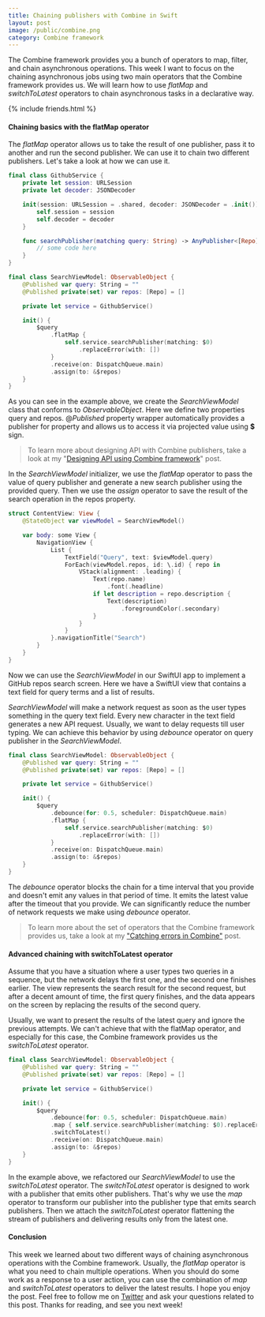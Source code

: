 ```yaml
---
title: Chaining publishers with Combine in Swift
layout: post
image: /public/combine.png
category: Combine framework
---
```


The Combine framework provides you a bunch of operators to map, filter, and chain asynchronous operations. This week I want to focus on the chaining asynchronous jobs using two main operators that the Combine framework provides us. We will learn how to use *flatMap* and *switchToLatest* operators to chain asynchronous tasks in a declarative way.

{% include friends.html %}

#### Chaining basics with the flatMap operator
The *flatMap* operator allows us to take the result of one publisher, pass it to another and run the second publisher. We can use it to chain two different publishers. Let's take a look at how we can use it.

```swift
final class GithubService {
    private let session: URLSession
    private let decoder: JSONDecoder

    init(session: URLSession = .shared, decoder: JSONDecoder = .init()) {
        self.session = session
        self.decoder = decoder
    }

    func searchPublisher(matching query: String) -> AnyPublisher<[Repo], Error> {
        // some code here
    }
}

final class SearchViewModel: ObservableObject {
    @Published var query: String = ""
    @Published private(set) var repos: [Repo] = []

    private let service = GithubService()

    init() {
        $query
            .flatMap { 
                self.service.searchPublisher(matching: $0)
                    .replaceError(with: []) 
            }
            .receive(on: DispatchQueue.main)
            .assign(to: &$repos)
    }
}
```

As you can see in the example above, we create the *SearchViewModel* class that conforms to *ObservableObject*. Here we define two properties query and repos. @*Published* property wrapper automatically provides a publisher for property and allows us to access it via projected value using **$** sign.

> To learn more about designing API with Combine publishers, take a look at my "[Designing API using Combine framework](/2021/04/07/designing-api-using-combine-framework/)" post.

In the *SearchViewModel* initializer, we use the *flatMap* operator to pass the value of query publisher and generate a new search publisher using the provided query. Then we use the *assign* operator to save the result of the search operation in the repos property.

```swift
struct ContentView: View {
    @StateObject var viewModel = SearchViewModel()

    var body: some View {
        NavigationView {
            List {
                TextField("Query", text: $viewModel.query)
                ForEach(viewModel.repos, id: \.id) { repo in
                    VStack(alignment: .leading) {
                        Text(repo.name)
                            .font(.headline)
                        if let description = repo.description {
                            Text(description)
                                .foregroundColor(.secondary)
                        }
                    }
                }
            }.navigationTitle("Search")
        }
    }
}
```

Now we can use the *SearchViewModel* in our SwiftUI app to implement a GitHub repos search screen. Here we have a SwiftUI view that contains a text field for query terms and a list of results. 

*SearchViewModel* will make a network request as soon as the user types something in the query text field. Every new character in the text field generates a new API request. Usually, we want to delay requests till user typing. We can achieve this behavior by using *debounce* operator on query publisher in the *SearchViewModel*.

```swift
final class SearchViewModel: ObservableObject {
    @Published var query: String = ""
    @Published private(set) var repos: [Repo] = []

    private let service = GithubService()

    init() {
        $query
            .debounce(for: 0.5, scheduler: DispatchQueue.main)
            .flatMap { 
                self.service.searchPublisher(matching: $0)
                    .replaceError(with: []) 
            }
            .receive(on: DispatchQueue.main)
            .assign(to: &$repos)
    }
}
```

The *debounce* operator blocks the chain for a time interval that you provide and doesn't emit any values in that period of time. It emits the latest value after the timeout that you provide. We can significantly reduce the number of network requests we make using *debounce* operator.

> To learn more about the set of operators that the Combine framework provides us, take a look at my ["Catching errors in Combine"](/2020/04/22/catching-errors-in-combine/) post.

#### Advanced chaining with switchToLatest operator
Assume that you have a situation where a user types two queries in a sequence, but the network delays the first one, and the second one finishes earlier. The view represents the search result for the second request, but after a decent amount of time, the first query finishes, and the data appears on the screen by replacing the results of the second query.

Usually, we want to present the results of the latest query and ignore the previous attempts. We can't achieve that with the flatMap operator, and especially for this case, the Combine framework provides us the *switchToLatest* operator.

```swift
final class SearchViewModel: ObservableObject {
    @Published var query: String = ""
    @Published private(set) var repos: [Repo] = []

    private let service = GithubService()

    init() {
        $query
            .debounce(for: 0.5, scheduler: DispatchQueue.main)
            .map { self.service.searchPublisher(matching: $0).replaceError(with: []) }
            .switchToLatest()
            .receive(on: DispatchQueue.main)
            .assign(to: &$repos)
    }
}
```

In the example above, we refactored our *SearchViewModel* to use the *switchToLatest* operator. The *switchToLatest* operator is designed to work with a publisher that emits other publishers. That's why we use the *map* operator to transform our publisher into the publisher type that emits search publishers. Then we attach the *switchToLatest* operator flattening the stream of publishers and delivering results only from the latest one.

#### Conclusion
This week we learned about two different ways of chaining asynchronous operations with the Combine framework. Usually, the *flatMap* operator is what you need to chain multiple operations. When you should do some work as a response to a user action, you can use the combination of *map* and *switchToLatest* operators to deliver the latest results. I hope you enjoy the post. Feel free to follow me on [Twitter](https://twitter.com/mecid) and ask your questions related to this post. Thanks for reading, and see you next week!